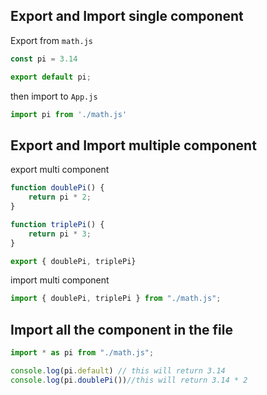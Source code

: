 ## Export and Import single component

Export from `math.js`

```js
const pi = 3.14

export default pi;
```

then import to `App.js`

```js
import pi from './math.js'

```

## Export and Import multiple component

export multi component

```js
function doublePi() {
	return pi * 2;
}

function triplePi() {
	return pi * 3;
}

export { doublePi, triplePi}
```

import multi component

```js
import { doublePi, triplePi } from "./math.js";
```

## Import all the component in the file

```js
import * as pi from "./math.js";

console.log(pi.default) // this will return 3.14
console.log(pi.doublePi())//this will return 3.14 * 2
```